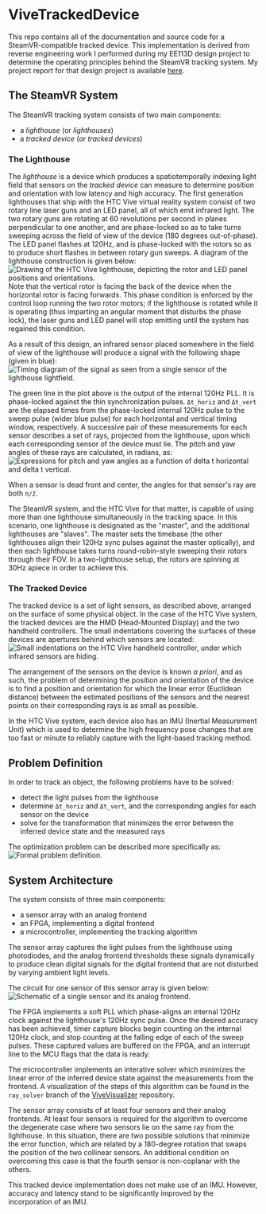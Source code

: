 # ViveTrackedDevice

This repo contains all of the documentation and source code for a
SteamVR-compatible tracked device. This implementation is derived from reverse
engineering work I performed during my EE113D design project to determine the
operating principles behind the SteamVR tracking system. My project report for
that design project is available [here](
https://github.com/fughilli/ViveTrackedDevice/raw/master/design-project-paper.pdf).

## The SteamVR System

The SteamVR tracking system consists of two main components:
- a _lighthouse_ (or _lighthouses_)
- a _tracked device_ (or _tracked devices_)

### The Lighthouse

The _lighthouse_ is a device which produces a spatiotemporally indexing light
field that sensors on the _tracked device_ can measure to determine position
and orientation with low latency and high accuracy. The first generation
lighthouses that ship with the HTC Vive virtual reality system consist of two
rotary line laser guns and an LED panel, all of which emit infrared light. The
two rotary guns are rotating at 60 revolutions per second in planes
perpendicular to one another, and are phase-locked so as to take turns sweeping
across the field of view of the device (180 degrees out-of-phase). The LED
panel flashes at 120Hz, and is phase-locked with the rotors so as to produce
short flashes in between rotary gun sweeps. A diagram of the lighthouse
construction is given below:
![Drawing of the HTC Vive lighthouse, depicting the rotor and LED panel
positions and orientations.](
https://github.com/fughilli/ViveTrackedDevice/raw/master/lighthouse-schematic.png)
Note that the vertical rotor is facing the back of the device when the
horizontal rotor is facing forwards. This phase condition is enforced by the
control loop running the two rotor motors; if the lighthouse is rotated while
it is operating (thus imparting an angular moment that disturbs the phase lock),
the laser guns and LED panel will stop emitting until the system has regained
this condition.

As a result of this design, an infrared sensor placed somewhere in the field
of view of the lighthouse will produce a signal with the following shape (given
in blue):
![Timing diagram of the signal as seen from a single sensor of the lighthouse
lightfield.](
https://github.com/fughilli/ViveTrackedDevice/raw/master/pulse-shape-annotated.png)

The green line in the plot above is the output of the internal 120Hz PLL. It is
phase-locked against the thin synchronization pulses. ```Δt_horiz``` and
```Δt_vert``` are the elapsed times from the phase-locked internal 120Hz pulse
to the sweep pulse (wider blue pulse) for each horizontal and vertical timing
window, respectively. A successive pair of these measurements for each sensor
describes a set of rays, projected from the lighthouse, upon which each
corresponding sensor of the device must lie. The pitch and yaw angles of these
rays are calculated, in radians, as:
![Expressions for pitch and yaw angles as a function of delta t horizontal and
delta t vertical.](
https://github.com/fughilli/ViveTrackedDevice/raw/master/angle-calc.png)

When a sensor is dead front and center, the angles for that sensor's ray are
both ```π/2```.

The SteamVR system, and the HTC Vive for that matter, is capable of using more
than one lighthouse simultaneously in the tracking space. In this scenario, one
lighthouse is designated as the "master", and the additional lighthouses are
"slaves". The master sets the timebase (the other lighthouses align their 120Hz
sync pulses against the master optically), and then each lighthouse takes turns
round-robin-style sweeping their rotors through their FOV. In a two-lighthouse
setup, the rotors are spinning at 30Hz apiece in order to achieve this.

### The Tracked Device

The tracked device is a set of light sensors, as described above, arranged on
the surface of some physical object. In the case of the HTC Vive system, the
tracked devices are the HMD (Head-Mounted Display) and the two handheld
controllers. The small indentations covering the surfaces of these devices are
apertures behind which sensors are located:
![Small indentations on the HTC Vive handheld controller, under which infrared
sensors are hiding.](
https://github.com/fughilli/ViveTrackedDevice/raw/master/vive-controller-annotated.png)

The arrangement of the sensors on the device is known _a priori_, and as such,
the problem of determining the position and orientation of the device is to find
a position and orientation for which the linear error (Euclidean distance)
between the estimated positions of the sensors and the nearest points on their
corresponding rays is as small as possible.

In the HTC Vive system, each device also has an IMU (Inertial Measurement Unit)
which is used to determine the high frequency pose changes that are too fast or
minute to reliably capture with the light-based tracking method.

## Problem Definition

In order to track an object, the following problems have to be solved:
- detect the light pulses from the lighthouse
- determine ```Δt_horiz``` and ```Δt_vert```, and the corresponding angles for
each sensor on the device
- solve for the transformation that minimizes the error between the inferred
device state and the measured rays

The optimization problem can be described more specifically as:
![Formal problem definition.](
https://cdn.rawgit.com/fughilli/ViveTrackedDevice/b85b3d5e/problem-statement.svg)

## System Architecture

The system consists of three main components:
- a sensor array with an analog frontend
- an FPGA, implementing a digital frontend
- a microcontroller, implementing the tracking algorithm

The sensor array captures the light pulses from the lighthouse using
photodiodes, and the analog frontend thresholds these signals dynamically to
produce clean digital signals for the digital frontend that are not disturbed by
varying ambient light levels.

The circuit for one sensor of this sensor array is given below:
![Schematic of a single sensor and its analog frontend.](
https://github.com/fughilli/ViveTrackedDevice/raw/master/analog-frontend-part.png)

The FPGA implements a soft PLL which phase-aligns an internal 120Hz clock
against the lighthouse's 120Hz sync pulse. Once the desired accuracy has been
achieved, timer capture blocks begin counting on the internal 120Hz clock, and
stop counting at the falling edge of each of the sweep pulses. These captured
values are buffered on the FPGA, and an interrupt line to the MCU flags that
the data is ready.

The microcontroller implements an interative solver which minimizes the linear
error of the inferred device state against the measurements from the frontend.
A visualization of the steps of this algorithm can be found in the
```ray_solver``` branch of the [ViveVisualizer](
https://github.com/fughilli/ViveVisualizer) repository.

The sensor array consists of at least four sensors and their analog frontends.
At least four sensors is required for the algorithm to overcome the degenerate
case where two sensors lie on the same ray from the lighthouse. In this
situation, there are two possible solutions that minimize the error function,
which are related by a 180-degree rotation that swaps the position of the two
collinear sensors. An additional condition on overcoming this case is that the
fourth sensor is non-coplanar with the others.

This tracked device implementation does not make use of an IMU. However,
accuracy and latency stand to be significantly improved by the incorporation of
an IMU.

